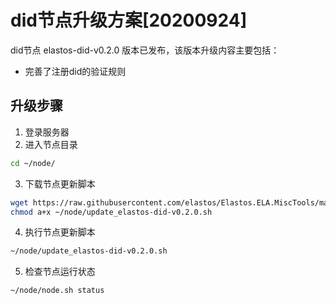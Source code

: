 # did节点升级方案[20200924]

did节点 elastos-did-v0.2.0 版本已发布，该版本升级内容主要包括：
- 完善了注册did的验证规则


## 升级步骤

1. 登录服务器
2. 进入节点目录

```bash
cd ~/node/
```

3. 下载节点更新脚本

```bash
wget https://raw.githubusercontent.com/elastos/Elastos.ELA.MiscTools/master/script/did/update_elastos-did-v0.2.0.sh;
chmod a+x ~/node/update_elastos-did-v0.2.0.sh
```

4. 执行节点更新脚本

```bash
~/node/update_elastos-did-v0.2.0.sh
```

5. 检查节点运行状态

```bash
~/node/node.sh status
```